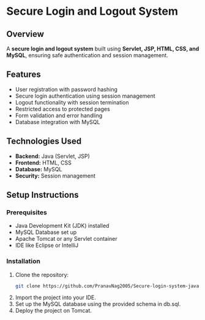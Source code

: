 # Secure Login and Logout System

## Overview
A **secure login and logout system** built using **Servlet, JSP, HTML, CSS, and MySQL**, ensuring safe authentication and session management.

## Features
- User registration with password hashing  
- Secure login authentication using session management  
- Logout functionality with session termination  
- Restricted access to protected pages  
- Form validation and error handling  
- Database integration with MySQL  

## Technologies Used
- **Backend:** Java (Servlet, JSP)  
- **Frontend:** HTML, CSS  
- **Database:** MySQL  
- **Security:** Session management  

## Setup Instructions
### Prerequisites
- Java Development Kit (JDK) installed  
- MySQL Database set up  
- Apache Tomcat or any Servlet container  
- IDE like Eclipse or IntelliJ  

### Installation
1. Clone the repository:
   ```bash
   git clone https://github.com/PranavNag2005/Secure-login-system-java
2. Import the project into your IDE.
3. Set up the MySQL database using the provided schema in db.sql.
4. Deploy the project on Tomcat.
